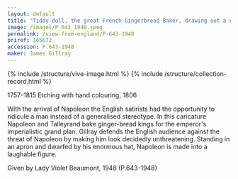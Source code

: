 ```yaml
---
layout: default
title: "Tiddy-doll, the great French-Gingerbread-Baker, drawing out a new batch of Kings"
image: /images/P_643_1948.jpeg
permalink: /view-from-england/P-643-1948
priref: 165672
accession: P.643-1948
maker: James Gillray
---
```

{% include /structure/vive-image.html %}
{% include /structure/collection-record.html %}

1757-1815
Etching with hand colouring, 1806

With the arrival of Napoleon the English satirists had the opportunity to ridicule a man instead of a generalised stereotype. In this caricature Napoleon and Talleyrand bake ginger-bread kings for the emperor's imperialistic grand plan. Gillray defends the English audience against the threat of Napoleon by making him look decidedly unthreatening. Standing in an apron and dwarfed by his enormous hat, Napoleon is made into a laughable figure.

Given by Lady Violet Beaumont, 1948 (P.643-1948)
